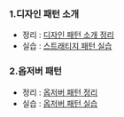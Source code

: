 ### 1.디자인 패턴 소개

- 정리 : [디자인 패턴 소개 정리](https://github.com/Gooreum/DesignPattern/blob/main/StrategyPattern/README.md)
- 실습 : [스트래티지 패턴 실습](https://github.com/Gooreum/DesignPattern/blob/main/DesignPattern.playground/Pages/StrategyPattern.xcplaygroundpage/Contents.swift)

### 2.옵저버 패턴

- 정리 : [옵저버 패턴 정리](https://github.com/Gooreum/DesignPattern/blob/main/ObserverPattern/README.md)
- 실습 : [옵저버 패턴 실습](https://github.com/Gooreum/DesignPattern/blob/main/DesignPattern.playground/Pages/ObserverPattern.xcplaygroundpage/Contents.swift)

